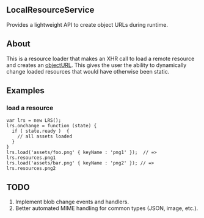 ## LocalResourceService
Provides a lightweight API to create object URLs during runtime.


## About
This is a resource loader that makes an XHR call to load a remote resource and 
creates an [objectURL](https://developer.mozilla.org/en-US/docs/Web/API/URL.createObjectURL).
This gives the user the ability to dynamically change loaded resources that would have otherwise been 
static.

## Examples
    
### load a resource

    var lrs = new LRS();
    lrs.onchange = function (state) {
      if ( state.ready )  {
        // all assets loaded
      }
    }
    lrs.load('assets/foo.png' { keyName : 'png1' });  // => lrs.resources.png1
    lrs.load('assets/bar.png' { keyName : 'png2' }); // => lrs.resources.png2
    
    
    
    



## TODO
1. Implement blob change events and handlers.
1. Better automated MIME handling for common types (JSON, image, etc.).
